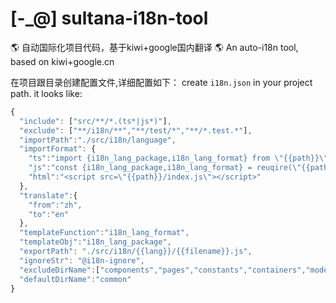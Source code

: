 # [-_@] sultana-i18n-tool

🌎 自动国际化项目代码，基于kiwi+google国内翻译
🌎 An auto-i18n tool, based on kiwi+google.cn

在项目跟目录创建配置文件,详细配置如下：
create `i18n.json` in your project path. it looks like:

```js
{
  "include": ["src/**/*.(ts*|js*)"],
  "exclude": ["**/i18n/**","**/test/*","**/*.test.*"],
  "importPath":"./src/i18n/language",
  "importFormat": {
    "ts":"import {i18n_lang_package,i18n_lang_format} from \"{{path}}\";",
    "js":"const {i18n_lang_package,i18n_lang_format} = reuqire(\"{{path}}\");",
    "html":"<script src=\"{{path}}/index.js\"></script>"
  },
  "translate":{
    "from":"zh",
    "to":"en"
  },
  "templateFunction":"i18n_lang_format",
  "templateObj":"i18n_lang_package",
  "exportPath": "./src/i18n/{{lang}}/{{filename}}.js",
  "ignoreStr": "@i18n-ignore",
  "excludeDirName":["components","pages","constants","containers","models","services","src"],
  "defaultDirName":"common"
}
```